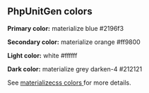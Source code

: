 ## PhpUnitGen colors

__Primary color:__ materialize blue #2196f3

__Secondary color:__ materialize orange #ff9800

__Light color:__ white #ffffff

__Dark color:__ materialize grey darken-4 #212121

See [materializecss colors ](http://materializecss.com/color.html) for more details.